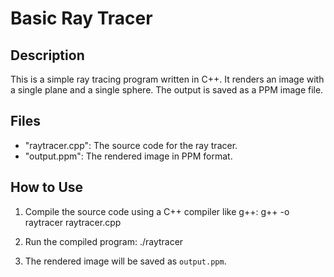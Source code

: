 # Basic Ray Tracer

## Description
This is a simple ray tracing program written in C++. It renders an image with a single plane and a single sphere. The output is saved as a PPM image file.

## Files
- "raytracer.cpp": The source code for the ray tracer.
- "output.ppm": The rendered image in PPM format.

## How to Use
1. Compile the source code using a C++ compiler like g++:
   g++ -o raytracer raytracer.cpp

2. Run the compiled program:
   ./raytracer

3. The rendered image will be saved as `output.ppm`.
